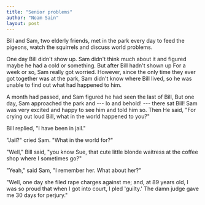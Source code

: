 ```yaml
---
title: "Senior problems"
author: "Noam Sain"
layout: post
---
```


Bill and Sam, two elderly friends, met in the park every day to feed the pigeons, watch the squirrels and discuss world problems.

One day Bill didn't show up. Sam didn't think much about it and figured maybe he had a cold or something. But after Bill hadn't shown up For a week or so, Sam really got worried. However, since the only time they ever got together was at the park, Sam didn't know where Bill lived, so he was unable to find out what had happened to him.

A month had passed, and Sam figured he had seen the last of Bill, But one day, Sam approached the park and --- lo and behold! --- there sat Bill! Sam was very excited and happy to see him and told him so. Then He said, "For crying out loud Bill, what in the world happened to you?"

Bill replied, "I have been in jail."

"Jail?" cried Sam. "What in the world for?"

"Well," Bill said, "you know Sue, that cute little blonde waitress at the coffee shop where I sometimes go?"

"Yeah," said Sam, "I remember her. What about her?"

"Well, one day she filed rape charges against me; and, at 89 years old, I was so proud that when I got into court, I pled 'guilty.' The damn judge gave me 30 days for perjury."
